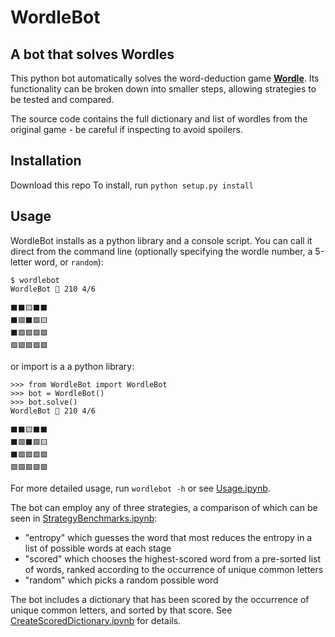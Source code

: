 # WordleBot
## A bot that solves Wordles

This python bot automatically solves the word-deduction game **[Wordle](https://www.powerlanguage.co.uk/wordle/)**. Its functionality can be broken down into smaller steps, allowing strategies to be tested and compared. 

The source code contains the full dictionary and list of wordles from the original game - be careful if inspecting to avoid spoilers.

## Installation

Download this repo
To install, run `python setup.py install`

## Usage

WordleBot installs as a python library and a console script. You can call it direct from the command line (optionally specifying the wordle number, a 5-letter word, or `random`):

    $ wordlebot
    WordleBot 🤖 210 4/6
    
    ⬛⬛🟨⬛⬛
    ⬛🟩⬛🟩🟨
    ⬛🟩🟩🟩🟩
    🟩🟩🟩🟩🟩

or import is a a python library:

    >>> from WordleBot import WordleBot
    >>> bot = WordleBot()
    >>> bot.solve()
    WordleBot 🤖 210 4/6
    
    ⬛⬛🟨⬛⬛
    ⬛🟩⬛🟩🟨
    ⬛🟩🟩🟩🟩
    🟩🟩🟩🟩🟩

For more detailed usage, run `wordlebot -h` or see [Usage.ipynb](Usage.ipynb).

The bot can employ any of three strategies, a comparison of which can be seen in [StrategyBenchmarks.ipynb](StrategyBenchmarks.ipynb):
- "entropy" which guesses the word that most reduces the entropy in a list of possible words at each stage
- "scored" which chooses the highest-scored word from a pre-sorted list of words, ranked according to the occurrence of unique common letters
- "random" which picks a random possible word  

The bot includes a dictionary that has been scored by the occurrence of unique common letters, and sorted by that score. See [CreateScoredDictionary.ipynb](utils/CreateScoredDictionary.ipynb) for details. 